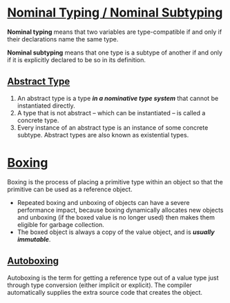 # [Nominal Typing / Nominal Subtyping](https://en.wikipedia.org/wiki/Nominal_type_system)

**Nominal typing** means that two variables are type-compatible if and only if their declarations name the same type.

**Nominal subtyping** means that one type is a subtype of another if and only if it is explicitly declared to be so in its definition.

## [Abstract Type](https://en.wikipedia.org/wiki/Abstract_type)

1. An abstract type is a type _**in a nominative type system**_ that cannot be instantiated directly.
1. A type that is not abstract – which can be instantiated – is called a concrete type.
1. Every instance of an abstract type is an instance of some concrete subtype. Abstract types are also known as existential types.

# [Boxing](https://en.wikipedia.org/wiki/Object_type_%28object-oriented_programming%29#Boxing)

Boxing is the process of placing a primitive type within an object so that the primitive can be used as a reference object.

* Repeated boxing and unboxing of objects can have a severe performance impact, because boxing dynamically allocates new objects and unboxing (if the boxed value is no longer used) then makes them eligible for garbage collection.
* The boxed object is always a copy of the value object, and is _**usually immutable**_.

## [Autoboxing](https://en.wikipedia.org/wiki/Object_type_%28object-oriented_programming%29#Autoboxing)

Autoboxing is the term for getting a reference type out of a value type just through type conversion (either implicit or explicit). The compiler automatically supplies the extra source code that creates the object.
